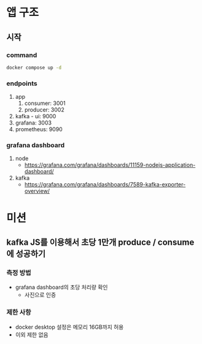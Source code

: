 # 앱 구조

## 시작

### command

```bash
docker compose up -d
```

### endpoints

1. app
   1. consumer: 3001
   1. producer: 3002
1. kafka - ui: 9000
1. grafana: 3003
1. prometheus: 9090

### grafana dashboard
1. node
    - https://grafana.com/grafana/dashboards/11159-nodejs-application-dashboard/
1. kafka
    - https://grafana.com/grafana/dashboards/7589-kafka-exporter-overview/

# 미션

## kafka JS를 이용해서 초당 1만개 produce / consume에 성공하기

### 측정 방법

- grafana dashboard의 초당 처리량 확인
  - 사진으로 인증

### 제한 사항
- docker desktop 설정은 메모리 16GB까지 허용
- 이외 제한 없음

